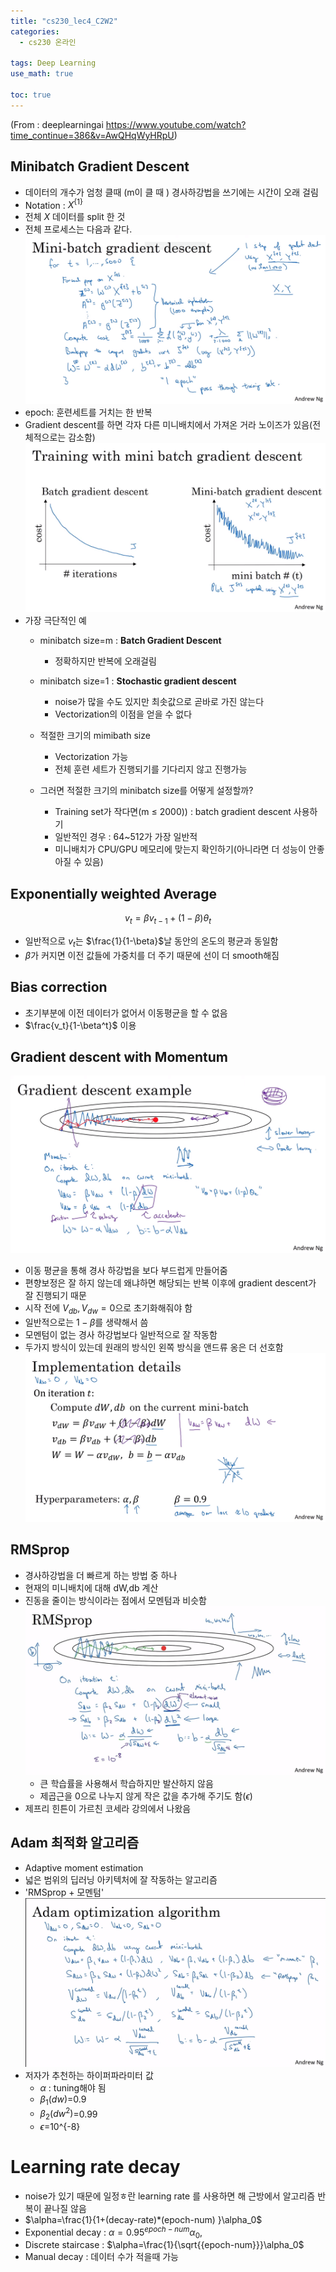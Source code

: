 ```yaml
---
title: "cs230_lec4_C2W2"
categories: 
  - cs230 온라인 

tags: Deep Learning
use_math: true

toc: true
---
```

(From : deeplearningai 
https://www.youtube.com/watch?time_continue=386&v=AwQHqWyHRpU)

## Minibatch Gradient Descent
- 데이터의 개수가 엄청 클때 (m이 클 때 ) 경사하강법을 쓰기에는 시간이 오래 걸림
- Notation : $X^{\{1\} }$
- 전체 $X$ 데이터를 split 한 것
- 전체 프로세스는 다음과 같다.
  ![](/assets/img/images/2019-11-18-13-29-49.png)
- epoch: 훈련세트를 거치는 한 반복 
- Gradient descent를 하면 각자 다른 미니배치에서 가져온 거라 노이즈가 있음(전체적으로는 감소함)
![](/assets/img/images/2019-11-18-13-52-25.png)
- 가장 극단적인 예
  - minibatch size=m : **Batch Gradient Descent**
    - 정확하지만 반복에 오래걸림
  - minibatch size=1 : **Stochastic gradient descent** 
    - noise가 많을 수도 있지만 최솟값으로 곧바로 가진 않는다
    - Vectorization의 이점을 얻을 수 없다

  - 적절한 크기의 mimibath size 
    - Vectorization 가능
    - 전체 훈련 세트가 진행되기를 기다리지 않고 진행가능
  - 그러면 적절한 크기의 minibatch size를 어떻게 설정할까?
    - Training set가 작다면(m $\leq$ 2000)) : batch gradient descent 사용하기
    - 일반적인 경우 : 64~512가 가장 일반적
    - 미니배치가 CPU/GPU 메모리에 맞는지 확인하기(아니라면 더 성능이 안좋아질 수 있음)

## Exponentially weighted Average
  $$v_{t}=\beta v_{t-1} + (1-\beta)\theta_t$$
  - 일반적으로 $v_t$는 $\frac{1}{1-\beta}$날 동안의 온도의 평균과 동일함
  - $\beta$가 커지면 이전 값들에 가중치를 더 주기 때문에 선이 더 smooth해짐

## Bias correction
- 초기부분에 이전 데이터가 없어서 이동평균을 할 수 없음
- $\frac{v_t}{1-\beta^t}$ 이용

## Gradient descent with Momentum
![](/assets/img/images/2019-11-18-14-40-12.png)
- 이동 평균을 통해  경사 하강법을 보다 부드럽게 만들어줌
- 편향보정은 잘 하지 않는데 왜냐하면 해당되는 반복 이후에 gradient descent가 잘 진행되기 때문
- 시작 전에 $V_{db},V_{dw}=0$으로 초기화해줘야 함
- 일반적으로는 $1-\beta$를 생략해서 씀
- 모멘텀이 없는 경사 하강법보다 일반적으로 잘 작동함
- 두가지 방식이 있는데 원래의 방식인 왼쪽 방식을 앤드류 옹은 더 선호함
![](/assets/img/images/2019-11-18-14-48-41.png)


## RMSprop
- 경사하강법을 더 빠르게 하는 방법 중 하나 
- 현재의 미니배치에 대해 dW,db 계산
- 진동을 줄이는 방식이라는 점에서 모멘텀과 비슷함
![](/assets/img/images/2019-11-19-12-11-52.png)
  - 큰 학습률을 사용해서 학습하지만 발산하지 않음
  - 제곱근을 0으로 나누지 않게 작은 값을 추가해 주기도 함($\epsilon$)
- 제프리 힌튼이 가르친 코세라 강의에서 나왔음 

## Adam 최적화 알고리즘
- Adaptive moment estimation
- 넓은 범위의 딥러닝 아키텍처에 잘 작동하는 알고리즘
- 'RMSprop + 모멘텀'
![](/assets/img/images/-%20.png)
- 저자가 추천하는 하이퍼파라미터 값
  - $\alpha$ : tuning해야 됨
  - $\beta_1(dw)$=0.9
  - $\beta_2(dw^2)$=0.99
  - $\epsilon$=10^{-8}

# Learning rate decay
- noise가 있기 때문에 일정ㅎ란 learning rate 를 사용하면 해 근방에서 알고리즘 반복이 끝나질 않음
- $\alpha=\frac{1}{1+(decay-rate)*(epoch-num)
}\alpha_0$
- Exponential decay : $\alpha=0.95^{epoch-num}\alpha_0$, 
- Discrete staircase : $\alpha=\frac{1}{\sqrt{{epoch-num}}}\alpha_0$
- Manual decay : 데이터 수가 적을때 가능